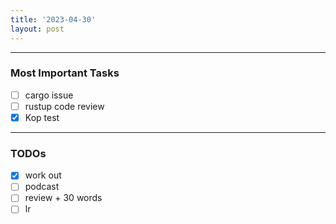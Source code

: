 ```yaml
---
title: '2023-04-30'
layout: post
---
```


---

### Most Important Tasks

- [ ] cargo issue
- [ ] rustup code review
- [x] Kop test

---

### TODOs

- [x] work out
- [ ] podcast
- [ ] review + 30 words
- [ ] lr
